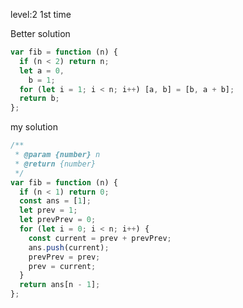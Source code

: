 level:2
1st time

Better solution

```javascript
var fib = function (n) {
  if (n < 2) return n;
  let a = 0,
    b = 1;
  for (let i = 1; i < n; i++) [a, b] = [b, a + b];
  return b;
};
```

my solution

```javascript
/**
 * @param {number} n
 * @return {number}
 */
var fib = function (n) {
  if (n < 1) return 0;
  const ans = [1];
  let prev = 1;
  let prevPrev = 0;
  for (let i = 0; i < n; i++) {
    const current = prev + prevPrev;
    ans.push(current);
    prevPrev = prev;
    prev = current;
  }
  return ans[n - 1];
};
```
